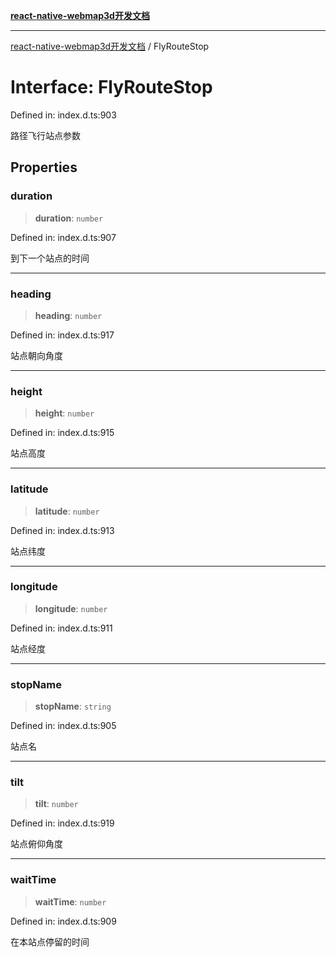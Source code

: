 [**react-native-webmap3d开发文档**](../README.md)

***

[react-native-webmap3d开发文档](../globals.md) / FlyRouteStop

# Interface: FlyRouteStop

Defined in: index.d.ts:903

路径飞行站点参数

## Properties

### duration

> **duration**: `number`

Defined in: index.d.ts:907

到下一个站点的时间

***

### heading

> **heading**: `number`

Defined in: index.d.ts:917

站点朝向角度

***

### height

> **height**: `number`

Defined in: index.d.ts:915

站点高度

***

### latitude

> **latitude**: `number`

Defined in: index.d.ts:913

站点纬度

***

### longitude

> **longitude**: `number`

Defined in: index.d.ts:911

站点经度

***

### stopName

> **stopName**: `string`

Defined in: index.d.ts:905

站点名

***

### tilt

> **tilt**: `number`

Defined in: index.d.ts:919

站点俯仰角度

***

### waitTime

> **waitTime**: `number`

Defined in: index.d.ts:909

在本站点停留的时间
